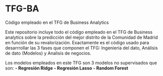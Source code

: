 # TFG-BA
Código empleado en el TFG de Business Analytics

Este repositorio incluye todo el código empleado en el TFG de Business analytics sobre la predicción del mejor distrito de la Comunidad de Madrid en función de su revalorización. Exactamente es el código usado para desarrrollar las 3 fases que componen el TFG: Ingenieria del dato, Análisis de dato (Modelos) y Analisis de negocios.

Los modelos empleados en este TFG son 3 modelos no supervisados que son:
  **- Regresión Ridge**
  **- Regresión Lasso**
  **- Random Forest**
